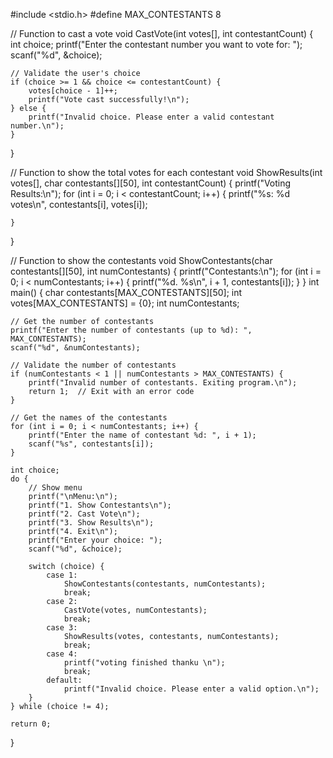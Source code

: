 #include <stdio.h>
#define MAX_CONTESTANTS 8



// Function to cast a vote
void CastVote(int votes[], int contestantCount)
 {
    int choice;
    printf("Enter the contestant number you want to vote for: ");
    scanf("%d", &choice);

    // Validate the user's choice
    if (choice >= 1 && choice <= contestantCount) {
        votes[choice - 1]++;
        printf("Vote cast successfully!\n");
    } else {
        printf("Invalid choice. Please enter a valid contestant number.\n");
    }
}

// Function to show the total votes for each contestant
void ShowResults(int votes[], char contestants[][50], int contestantCount) {
    printf("Voting Results:\n");
    for (int i = 0; i < contestantCount; i++) {
        printf("%s: %d votes\n", contestants[i], votes[i]);
        
    }
}

// Function to show the contestants
void ShowContestants(char contestants[][50], int numContestants)
 {
    printf("Contestants:\n");
    for (int i = 0; i < numContestants; i++) {
        printf("%d. %s\n", i + 1, contestants[i]);
    }
}
int main() {
    char contestants[MAX_CONTESTANTS][50];
    int votes[MAX_CONTESTANTS] = {0};
    int numContestants;

    // Get the number of contestants
    printf("Enter the number of contestants (up to %d): ", MAX_CONTESTANTS);
    scanf("%d", &numContestants);

    // Validate the number of contestants
    if (numContestants < 1 || numContestants > MAX_CONTESTANTS) {
        printf("Invalid number of contestants. Exiting program.\n");
        return 1;  // Exit with an error code
    }

    // Get the names of the contestants
    for (int i = 0; i < numContestants; i++) {
        printf("Enter the name of contestant %d: ", i + 1);
        scanf("%s", contestants[i]);
    }

    int choice;
    do {
        // Show menu
        printf("\nMenu:\n");
        printf("1. Show Contestants\n");
        printf("2. Cast Vote\n");
        printf("3. Show Results\n");
        printf("4. Exit\n");
        printf("Enter your choice: ");
        scanf("%d", &choice);

        switch (choice) {
            case 1:
                ShowContestants(contestants, numContestants);
                break;
            case 2:
                CastVote(votes, numContestants);
                break;
            case 3:
                ShowResults(votes, contestants, numContestants);
                break;
            case 4:
                printf("voting finished thanku \n");
                break;
            default:
                printf("Invalid choice. Please enter a valid option.\n");
        }
    } while (choice != 4);

    return 0;  
}
